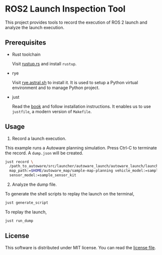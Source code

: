 # ROS2 Launch Inspection Tool

This project provides tools to record the execution of ROS 2 launch
and analyze the launch execution.

## Prerequisites

- Rust toolchain

  Visit [rustup.rs](https://rustup.rs/) and install `rustup`.

- rye

  Visit [rye.astral.sh](https://rye.astral.sh/) to install it. It is
  used to setup a Python virtual environment and to manage Python
  project.


- just

  Read the [book](https://just.systems/man/en/) and follow
  installation instructions. It enables us to use `justfile`, a modern
  version of `Makefile`.

## Usage

1. Record a launch execution.

  This example runs a Autoware planning simulation. Press Ctrl-C to
  terminate the record. A `dump.json` will be created.

  ```sh
  just record \
    /path_to_autoware/src/launcher/autoware_launch/autoware_launch/launch/planning_simulator.launch.xml \
    map_path:=$HOME/autoware_map/sample-map-planning vehicle_model:=sample_vehicle \
    sensor_model:=sample_sensor_kit
  ```

2. Analyze the dump file.

  To generate the shell scripts to replay the launch on the terminal,
  
  ```sh
  just generate_script
  ```
  
  To replay the launch,
  
  ```sh
  just run_dump
  ```

## License

This software is distributed under MIT license. You can read the
[license file](LICENSE.txt).
